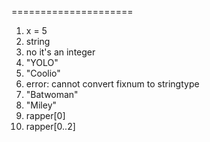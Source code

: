 =====================

1. x = 5
2. string
3. no it's an integer
4. "YOLO"
5. "Coolio"
6. error: cannot convert fixnum to stringtype
7. "Batwoman"
8. "Miley"
9. rapper[0]
10. rapper[0..2]
